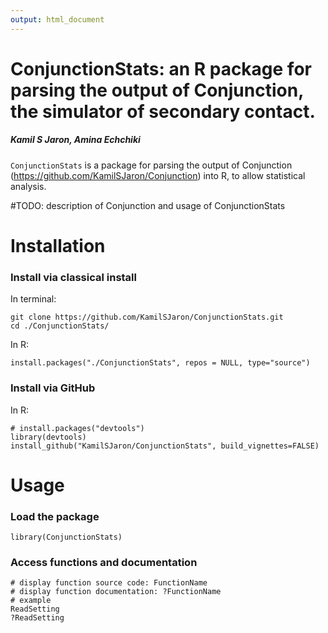 ```yaml
---
output: html_document
---
```

# ConjunctionStats: an R package for parsing the output of Conjunction, the simulator of secondary contact.
##### Kamil S Jaron, Amina Echchiki

```ConjunctionStats``` is a package for parsing the output of 
Conjunction (https://github.com/KamilSJaron/Conjunction) into R, to 
allow statistical analysis.

#TODO: description of Conjunction and usage of ConjunctionStats


# Installation 

### Install via classical install 

In terminal: 

    git clone https://github.com/KamilSJaron/ConjunctionStats.git
    cd ./ConjunctionStats/	

In R:
``` {r}
install.packages("./ConjunctionStats", repos = NULL, type="source")
```
### Install via GitHub

In R:

``` {r}
# install.packages("devtools")
library(devtools) 
install_github("KamilSJaron/ConjunctionStats", build_vignettes=FALSE)
```

# Usage

### Load the package

``` {r}
library(ConjunctionStats)
```

### Access functions and documentation

``` {r}
# display function source code: FunctionName
# display function documentation: ?FunctionName
# example
ReadSetting
?ReadSetting
```
